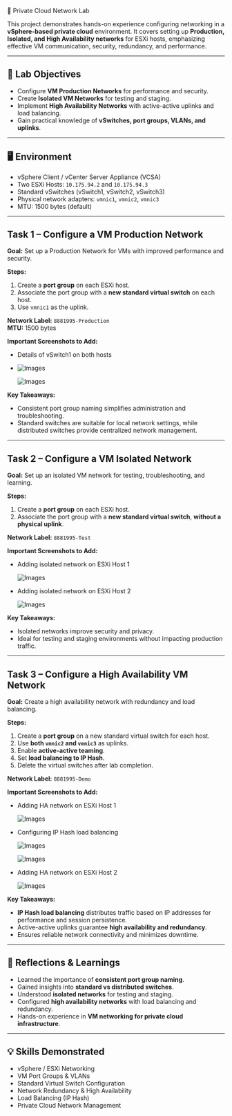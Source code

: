 🔹 Private Cloud Network Lab

This project demonstrates hands-on experience configuring networking in a **vSphere-based private cloud** environment. It covers setting up **Production, Isolated, and High Availability networks** for ESXi hosts, emphasizing effective VM communication, security, redundancy, and performance.

---

## 🚀 Lab Objectives
- Configure **VM Production Networks** for performance and security.
- Create **Isolated VM Networks** for testing and staging.
- Implement **High Availability Networks** with active-active uplinks and load balancing.
- Gain practical knowledge of **vSwitches, port groups, VLANs, and uplinks**.

---

## 🖥️ Environment
- vSphere Client / vCenter Server Appliance (VCSA)
- Two ESXi Hosts: `10.175.94.2` and `10.175.94.3`
- Standard vSwitches (vSwitch1, vSwitch2, vSwitch3)
- Physical network adapters: `vmnic1`, `vmnic2`, `vmnic3`
- MTU: 1500 bytes (default)

---

## Task 1 – Configure a VM Production Network

**Goal:** Set up a Production Network for VMs with improved performance and security.

**Steps:**
1. Create a **port group** on each ESXi host.
2. Associate the port group with a **new standard virtual switch** on each host.
3. Use `vmnic1` as the uplink.

**Network Label:** `8881995-Production`  
**MTU:** 1500 bytes  

**Important Screenshots to Add:**

- Details of vSwitch1 on both hosts
- 
  ![Images](Screenshots/1.png)

  ![Images](Screenshots/2.png)


**Key Takeaways:**
- Consistent port group naming simplifies administration and troubleshooting.
- Standard switches are suitable for local network settings, while distributed switches provide centralized network management.

---

## Task 2 – Configure a VM Isolated Network

**Goal:** Set up an isolated VM network for testing, troubleshooting, and learning.

**Steps:**
1. Create a **port group** on each ESXi host.
2. Associate the port group with a **new standard virtual switch**, **without a physical uplink**.

**Network Label:** `8881995-Test`  

**Important Screenshots to Add:**
- Adding isolated network on ESXi Host 1

  ![Images](Screenshots/3.png)
  
- Adding isolated network on ESXi Host 2

  ![Images](Screenshots/4.png)


**Key Takeaways:**
- Isolated networks improve security and privacy.
- Ideal for testing and staging environments without impacting production traffic.

---

## Task 3 – Configure a High Availability VM Network

**Goal:** Create a high availability network with redundancy and load balancing.

**Steps:**
1. Create a **port group** on a new standard virtual switch for each host.
2. Use **both `vmnic2` and `vmnic3`** as uplinks.
3. Enable **active-active teaming**.
4. Set **load balancing to IP Hash**.
5. Delete the virtual switches after lab completion.

**Network Label:** `8881995-Demo`  

**Important Screenshots to Add:**

- Adding HA network on ESXi Host 1

  ![Images](Screenshots/5.png)
  
- Configuring IP Hash load balancing

  ![Images](Screenshots/7.png)

  ![Images](Screenshots/8.png)
  
- Adding HA network on ESXi Host 2

  ![Images](Screenshots/6.png)
  


**Key Takeaways:**
- **IP Hash load balancing** distributes traffic based on IP addresses for performance and session persistence.
- Active-active uplinks guarantee **high availability and redundancy**.
- Ensures reliable network connectivity and minimizes downtime.

---

## 🔧 Reflections & Learnings
- Learned the importance of **consistent port group naming**.
- Gained insights into **standard vs distributed switches**.
- Understood **isolated networks** for testing and staging.
- Configured **high availability networks** with load balancing and redundancy.
- Hands-on experience in **VM networking for private cloud infrastructure**.

---

## 💡 Skills Demonstrated
- vSphere / ESXi Networking  
- VM Port Groups & VLANs  
- Standard Virtual Switch Configuration  
- Network Redundancy & High Availability  
- Load Balancing (IP Hash)  
- Private Cloud Network Management  


